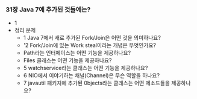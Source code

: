 ### 31장 Java 7에 추가된 것들에는?

- 1
- 정리 문제
    - 1 Java 7에서 새로 추가된 Fork/Join은 어떤 것을 의미하나요?
    - '2 Fork/Join에 있는 Work steal이라는 개념은 무엇인가요?
    - Path라는 인터페이스는 어떤 기능을 제공하나요?
    - Files 클래스는 어떤 기능을 제공하나요?
    - 5 watchservice라는 클래스는 어떤 기능을 제공하나요?
    - 6 NIO에서 이야기하는 채널(Channel)은 무슨 역할을 하나요?
    - 7 javautil 패키지에 추가된 0bjects라는 클래스는 어떤 메소드들을 제공하나요?